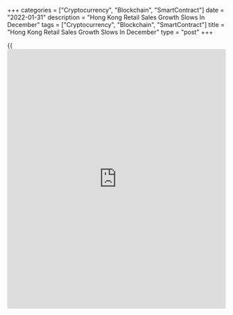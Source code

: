 +++
categories = ["Cryptocurrency", "Blockchain", "SmartContract"]
date = "2022-01-31"
description = "Hong Kong Retail Sales Growth Slows In December"
tags = ["Cryptocurrency", "Blockchain", "SmartContract"]
title = "Hong Kong Retail Sales Growth Slows In December"
type = "post"
+++

{{<iframe id="large-banner" src="https://www.bounty.group/#slide=2.0" width="100%" height="600" scrolling="no" style="border: 0px solid rgb(216, 221, 230); border-radius: 3px;">}}

Hong Kong's retail sales rose at a softer pace in December, figures from
the Census and Statistics Department showed on Monday.

The retail sales volume rose 3.4 percent year-on-year in December, after
a 4.3 percent growth in November.

The value of retail sales increased 6.2 percent annually in December,
after a 7.1 percent rise in the preceding month.

Sales value of jewelry, watches and clocks, and valuable gifts surged
24.0 percent annually in December. Sales of clothing, footwear and
allied products rose 12.5 percent and those of other consumer goods
gained 10.1 percent.

Sales for fuels and consumer durable goods increased by 18.4 percent and
5.1 percent, respectively.

In 2021, the value of retail sales growth rose to 8.1 percent from 6.5
percent in 2020.

"Looking ahead, the spokesman pointed out that the latest wave of local
epidemic and the tightened anti-epidemic measures have weighed on
consumption sentiment and posed renewed pressures on the retail sector,"
a government spokesman said.

For comments and feedback [contact](https://www.playgroundfx.com/contact/): editorial@rtt[news](https://www.letsplayfx.com/blog/forex-news-website/).com

[Economic News][1]

 **What parts of the world are seeing the best (and worst) economic
performances lately? Click[here][2] to check out our [Econ Scorecard][2]
and find out! See up-to-the-moment [ranking](https://www.playgroundfx.com/blog/crypto-exchange-ranking/)s for the best and worst
performers in [GDP][3], [unemployment rate][4], [inflation][5] and much
more.**

   1. www.rtt[news](https://www.letsplayfx.com/blog/forex-news-website/).com/Content/EconomicNews.aspx
   2. www.rtt[news](https://www.letsplayfx.com/blog/forex-news-website/).com/economic-scorecard/world-rank/industrial-production/highest-performance.aspx
   3. www.rtt[news](https://www.letsplayfx.com/blog/forex-news-website/).com/economic-scorecard/world-rank/GDP/highest-performance.aspx
   4. www.rtt[news](https://www.letsplayfx.com/blog/forex-news-website/).com/economic-scorecard/world-rank/unemployment-rate/lowest-performance.aspx
   5. www.rtt[news](https://www.letsplayfx.com/blog/forex-news-website/).com/economic-scorecard/world-rank/CPI/highest-performance.aspx